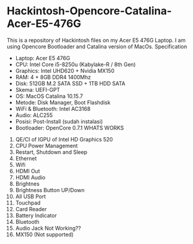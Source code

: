 # Hackintosh-Opencore-Catalina-Acer-E5-476G
This is a repository of Hackintosh files on my Acer E5 476G Laptop. I am using Opencore Bootloader and Catalina version of MacOs.
Specification
- Laptop: Acer E5 476G
- CPU: Intel Core i5-8250u (Kabylake-R / 8th Gen)
- Graphics: Intel UHD620 + Nvidia MX150
- RAM: 4 + 8GB DDR4 1400Mhz
- Disk: 512GB M.2 SATA SSD + 1TB HDD SATA  
- Skema: UEFI-GPT
- OS: MacOS Catalina 10.15.7
- Metode: Disk Manager, Boot Flashdisk
- WiFi & Bluetooth: Intel AC3168
- Audio: ALC255
- Posisi: Post-Install (sudah instalasi)
- Bootloader: OpenCore 0.7.1
WHATS WORKS
1. QE/CI of IGPU of Intel HD Graphics 520
2. CPU Power Management
3. Restart, Shutdown and Sleep
4. Ethernet
5. Wifi
6. HDMI Out
7. HDMI Audio
8. Brightnes
9. Brightness Button UP/Down
10. All USB Port
11. Touchpad
12. Card Reader
13. Battery Indicator
14. Bluetooth 
15. Audio Jack
Not Working??
1. MX150 (Not supported)
